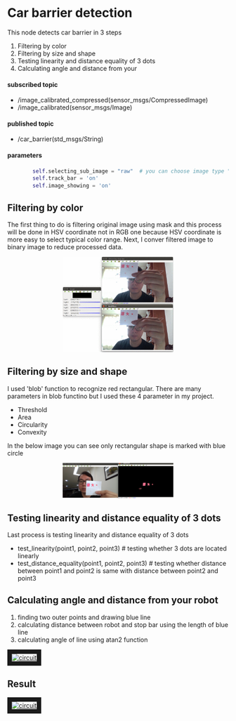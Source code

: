 # Car barrier detection


This node detects car barrier in 3 steps
 1. Filtering by color
 2. Filtering by size and shape
 3. Testing linearity and distance equality of 3 dots
 4. Calculating angle and distance from your 

#### subscribed topic
 * /image_calibrated_compressed(sensor_msgs/CompressedImage)
 * /image_calibrated(sensor_msgs/Image)
#### published topic
 * /car_barrier(std_msgs/String)
#### parameters
```python
        self.selecting_sub_image = "raw"  # you can choose image type "compressed", "raw"
        self.track_bar = 'on'
        self.image_showing = 'on'
```

## Filtering by color
The first thing to do is filtering original image using mask and this process will be done in HSV coordinate not in RGB one because HSV coordinate is more easy to select typical color range. Next, I conver filtered image to binary image to reduce processed data.


<p align="center">
 <img src="https://github.com/Kihoon0716/self_driving-loading/blob/master/img/1.gif?raw=true" alt="Overview" width="50%" height="50%">
</p>

## Filtering by size and shape
I used 'blob' function to recognize red rectangular. There are many parameters in blob functino but I used these 4 parameter in my project.
 * Threshold
 * Area
 * Circularity
 * Convexity

In the below image you can see only rectangular shape is marked with blue circle
<p align="center">
 <img src="https://github.com/Kihoon0716/self_driving-loading/blob/master/img/1.png?raw=true" alt="Overview" width="50%" height="50%">
</p>

## Testing linearity and distance equality of 3 dots
Last process is testing linearity and distance equality of 3 dots

 * test_linearity(point1, point2, point3) # testing whether 3 dots are located linearly
 * test_distance_equality(point1, point2, point3) # testing whether distance between point1 and point2 is same with distance between point2 and point3

## Calculating angle and distance from your robot
 1.  finding two outer points and drawing blue line
 2.  calculating distance between robot and stop bar using the length of blue line
 3.  calculating angle of line using atan2 function

<a href="https://www.youtube.com/embed/7qObtG6nZL0" target="_blank"><img src="http://img.youtube.com/vi/7qObtG6nZL0/0.jpg" 
alt="circuit" width="480" height="260" border="10" /></a>


## Result
<a href="https://www.youtube.com/embed/pVKA_5ddetc" target="_blank"><img src="http://img.youtube.com/vi/pVKA_5ddetc/0.jpg" 
alt="circuit" width="480" height="260" border="10" /></a>
